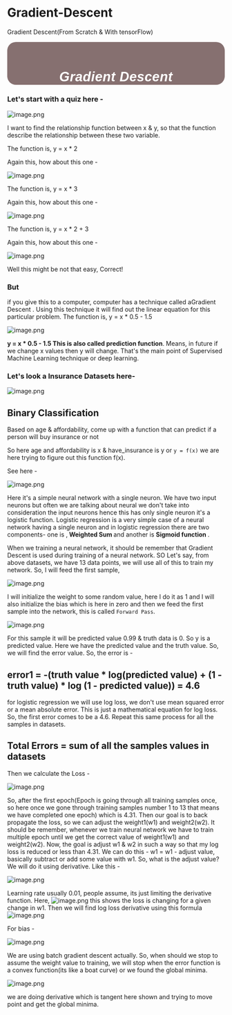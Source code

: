 # Gradient-Descent
Gradient Descent(From Scratch &amp; With tensorFlow)
<div style="color:white;
           display:fill;
           border-radius:20px;
           background-color:#867070;
           font-size:110%;
           font-family:Arial;
           letter-spacing:0.5px">

<p style="padding: 10px;
              color:white;">
    <h1><center><i>Gradient Descent</i></center></h1>
</p>
</div>

### Let's start with a quiz here - 
![image.png](attachment:ff15f879-278b-4d70-8c65-3900557efd83.png)

I want to find the relationship function between x & y, so that the function describe the relationship between these two variable. 

The function is, y = x * 2

Again this, how about this one - 

![image.png](attachment:480fa2d5-6362-452c-b089-c545d1a47e56.png)

The function is, y = x * 3

Again this, how about this one - 

![image.png](attachment:d75855da-516c-49a9-ac6f-106b7a474cda.png)

The function is, y = x * 2 + 3

Again this, how about this one - 

![image.png](attachment:aeed0024-aa03-49e3-9c9b-ded7b0bc0bae.png)

Well this might be not that easy, Correct!
<h3>But</h3> if you give this to a computer, computer has a technique called aGradient Descent . Using this technique it will find out the linear equation for this particular problem. The function is, y = x * 0.5 - 1.5

![image.png](attachment:5a89dd64-5eec-4c61-9b8a-60e39a06a65d.png)

**y = x * 0.5 - 1.5 This is also called prediction function**. Means, in future if we change x values then y will change. That's the main point of Supervised Machine Learning technique or deep learning.

### Let's look a Insurance Datasets here-

![image.png](attachment:e6707c42-f450-42a9-b72d-c47a87c43795.png)

<h2>Binary Classification</h2> 

Based on age & affordability, come up with a function that can predict if a person will buy insurance or not 

So here age and affordability is x & have_insurance is y or `y = f(x)` we are here trying to figure out this function f(x).

See here - 

![image.png](attachment:2f8affe1-8a3a-4888-ba5a-60a8d9676e2a.png)

Here it's a simple neural network with a single neuron. We have two input neurons but often we are talking about neural we don't take into consideration the input neurons hence this has only single neuron it's a logistic function. Logistic regression is a very simple case of a neural network having a single neuron and in logistic regression there are two components- one is ,<b> Weighted Sum </b> and another is <b> Sigmoid function </b>.

When we training a neural network, it should be remember that Gradient Descent is used during training of a neural network. SO Let's say, from above datasets, we have 13 data points, we will use all of this to train my network. So, I will feed the first sample,

![image.png](attachment:eae5180b-c4ff-4723-9b63-824710889b59.png)

I will initialize the weight to some random value, here I do it as 1 and I will also initialize the bias which is here in zero and then we feed the first sample into the network, this is called `Forward Pass`.

![image.png](attachment:20b7b4ed-7d25-4a81-8395-91cd63547d7a.png)

For this sample it will be predicted value 0.99 & truth data is 0. So y is a predicted value. Here we have the predicted value and the truth value. So, we will find the error value. 
So, the error is - 

<h2>error1 = -(truth value * log(predicted value) + (1 - truth value) * log (1 - predicted value)) = 4.6</h2>

for logistic regression we will use log loss, we don't use mean squared error or a mean absolute error. This is just a mathematical equation for log loss. So, the first error comes to be a 4.6. Repeat this same process for all the samples in datasets.

<h2>Total Errors = sum of all the samples values in datasets</h2>

Then we calculate the Loss - 

![image.png](attachment:c44161a8-5aad-4757-8bc9-7e8985d0a823.png)

So, after the first epoch(Epoch is going through all training samples once, so here once we gone through training samples number 1 to 13 that means we have completed one epoch) which is 4.31. Then our goal is to back propagate the loss, so we can adjust the weight1(w1) and weight2(w2). It should be remember, whenever we train neural network we have to train multiple epoch until we get the correct value of weight1(w1) and weight2(w2). Now, the goal is adjust w1 & w2 in such a way so that my log loss is reduced  or less than 4.31. We can do this - w1 = w1 - adjust value, basically subtract or add some value with w1. So, what is the adjust value? We will do it using derivative. Like this - 

![image.png](attachment:e3819c40-08a4-454c-b1b5-62e302cb4691.png)

Learning rate usually 0.01, people assume, its just limiting the derivative function. Here, ![image.png](attachment:8e004a8b-dfc1-4dcc-90d2-145c72f81cec.png) this shows the loss is changing for a given change in w1. Then we will find log loss derivative using this formula ![image.png](attachment:d2045865-4d78-48f4-8ece-0b933a1fcb08.png)

For bias - 

![image.png](attachment:ddfbdb8c-4a09-44ba-9cad-1eaf8a9e7e92.png)

We are using batch gradient descent actually. So, when should we stop to assume the weight value to training, we will stop when the error function is a convex function(its like a boat curve) or we found the global minima.

![image.png](attachment:3eb35737-3811-4b82-98df-bbc057444174.png)

we are doing derivative which is tangent here shown and trying to move point and get the global minima. 
